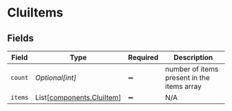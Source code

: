 # CluiItems


## Fields

| Field                                                        | Type                                                         | Required                                                     | Description                                                  |
| ------------------------------------------------------------ | ------------------------------------------------------------ | ------------------------------------------------------------ | ------------------------------------------------------------ |
| `count`                                                      | *Optional[int]*                                              | :heavy_minus_sign:                                           | number of items present in the items array                   |
| `items`                                                      | List[[components.CluiItem](../../models/shared/cluiitem.md)] | :heavy_minus_sign:                                           | N/A                                                          |